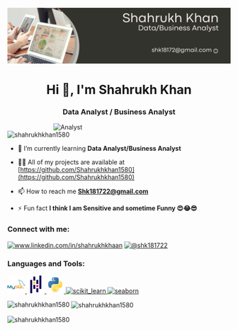 ![logo](https://github.com/Shahrukhkhan1580/Shahrukhkhan1580/blob/main/Black%20%26%20White%20Modern%20Minimalist%20Data%20Analyst%20LinkedIn%20Banner.png)
<h1 align="center">Hi 👋, I'm Shahrukh Khan</h1>
<h3 align="center">Data Analyst / Business Analyst</h3>

<img align="right" alt="Analyst" width="400" src="https://www.google.com/url?sa=i&url=https%3A%2F%2Fabhijeetsinghx07.medium.com%2Fdata-analytics-in-daily-life-511b7b2ac863&psig=AOvVaw3idnOk13byRojDRDEKiumh&ust=1719314015641000&source=images&cd=vfe&opi=89978449&ved=0CBAQjRxqFwoTCMiooryO9IYDFQAAAAAdAAAAABAP ">

<p align="left"> <img src="https://komarev.com/ghpvc/?username=shahrukhkhan1580&label=Profile%20views&color=0e75b6&style=flat" alt="shahrukhkhan1580" /> </p>

- 🌱 I’m currently learning **Data Analyst/Business Analyst**

- 👨‍💻 All of my projects are available at [https://github.com/Shahrukhkhan1580](https://github.com/Shahrukhkhan1580)

- 📫 How to reach me **Shk181722@gmail.com**

- ⚡ Fun fact **I think I am Sensitive and sometime Funny 😍😂😎**

<h3 align="left">Connect with me:</h3>
<p align="left">
<a href="https://linkedin.com/in/www.linkedin.com/in/shahrukhkhaan" target="blank"><img align="center" src="https://raw.githubusercontent.com/rahuldkjain/github-profile-readme-generator/master/src/images/icons/Social/linked-in-alt.svg" alt="www.linkedin.com/in/shahrukhkhaan" height="30" width="40" /></a>
<a href="https://www.hackerrank.com/@shk181722" target="blank"><img align="center" src="https://raw.githubusercontent.com/rahuldkjain/github-profile-readme-generator/master/src/images/icons/Social/hackerrank.svg" alt="@shk181722" height="30" width="40" /></a>
</p>

<h3 align="left">Languages and Tools:</h3>
<p align="left"> <a href="https://www.mysql.com/" target="_blank" rel="noreferrer"> <img src="https://raw.githubusercontent.com/devicons/devicon/master/icons/mysql/mysql-original-wordmark.svg" alt="mysql" width="40" height="40"/> </a> <a href="https://pandas.pydata.org/" target="_blank" rel="noreferrer"> <img src="https://raw.githubusercontent.com/devicons/devicon/2ae2a900d2f041da66e950e4d48052658d850630/icons/pandas/pandas-original.svg" alt="pandas" width="40" height="40"/> </a> <a href="https://www.python.org" target="_blank" rel="noreferrer"> <img src="https://raw.githubusercontent.com/devicons/devicon/master/icons/python/python-original.svg" alt="python" width="40" height="40"/> </a> <a href="https://scikit-learn.org/" target="_blank" rel="noreferrer"> <img src="https://upload.wikimedia.org/wikipedia/commons/0/05/Scikit_learn_logo_small.svg" alt="scikit_learn" width="40" height="40"/> </a> <a href="https://seaborn.pydata.org/" target="_blank" rel="noreferrer"> <img src="https://seaborn.pydata.org/_images/logo-mark-lightbg.svg" alt="seaborn" width="40" height="40"/> </a> </p>

<p><img align="left" src="https://github-readme-stats.vercel.app/api/top-langs?username=shahrukhkhan1580&show_icons=true&locale=en&layout=compact" alt="shahrukhkhan1580" /></p>

<p>&nbsp;<img align="center" src="https://github-readme-stats.vercel.app/api?username=shahrukhkhan1580&show_icons=true&locale=en" alt="shahrukhkhan1580" /></p>

<p><img align="center" src="https://github-readme-streak-stats.herokuapp.com/?user=shahrukhkhan1580&" alt="shahrukhkhan1580" /></p>
